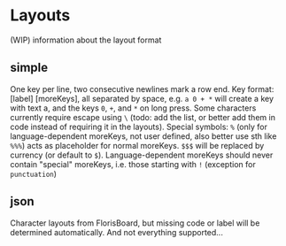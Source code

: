 # Layouts

(WIP) information about the layout format

## simple
One key per line, two consecutive newlines mark a row end.
Key format: [label] [moreKeys], all separated by space, e.g. `a 0 + *` will create a key with text a, and the keys `0`, `+`, and `*` on long press. Some characters currently require escape using `\` (todo: add the list, or better add them in code instead of requiring it in the layouts).
Special symbols: `%` (only for language-dependent moreKeys, not user defined, also better use sth like `%%%`) acts as placeholder for normal moreKeys. `$$$` will be replaced by currency (or default to `$`).
Language-dependent moreKeys should never contain "special" moreKeys, i.e. those starting with `!` (exception for `punctuation`)

## json
Character layouts from FlorisBoard, but missing code or label will be determined automatically. And not everything supported...
